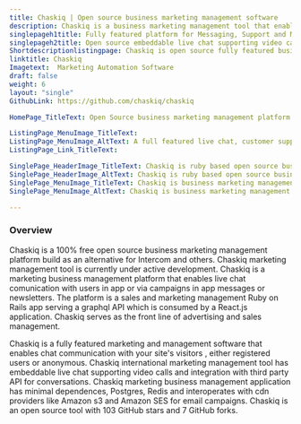 ```yaml
---
title: Chaskiq | Open source business marketing management software
description: Chaskiq is a business marketing management tool that enables communications via campaigns in messages or newsletters. It also supports live chat & video calls.
singlepageh1title: Fully featured platform for Messaging, Support and Marketing
singlepageh2title: Open source embeddable live chat supporting video calls, customer support, sales and business marketing management platform build as an alternative for Intercom
Shortdescriptionlistingpage: Chaskiq is open source fully featured business marketing management Platform for sales, customer support and marketing.
linktitle: Chaskiq
Imagetext:  Marketing Automation Software
draft: false
weight: 6
layout: "single"
GithubLink: https://github.com/chaskiq/chaskiq

HomePage_TitleText: Open Source business marketing management platform built on Rails

ListingPage_MenuImage_TitleText: 
ListingPage_MenuImage_AltText: A full featured live chat, customer support and business marketing platform
ListingPage_Link_TitleText: 

SinglePage_HeaderImage_TitleText: Chaskiq is ruby based open source business marketing management software
SinglePage_HeaderImage_AltText: Chaskiq is ruby based open source business marketing management software
SinglePage_MenuImage_TitleText: Chaskiq is business marketing management Open Source live chat, support and sales  software.  
SinglePage_MenuImage_AltText: Chaskiq is business marketing management Open Source live chat, support and sales  software.  

---
```

### Overview

Chaskiq is a 100% free open source business marketing management platform build as an alternative for Intercom and others. Chaskiq marketing management tool is currently under active development. Chaskiq is a marketing business management platform that enables live chat comunication with users in app or via campaigns in app messages or newsletters. The platform is a sales and marketing management Ruby on Rails app serving a graphql API which is consumed by a React.js application. Chaskiq serves as the front line of advertising and sales management.

Chaskiq is a fully featured marketing and management software that enables chat communication with your site's visitors , either registered users or anonymous. Chaskiq international marketing management tool has embeddable live chat supporting video calls and integration with third party API for conversations. Chaskiq marketing business management application has minimal dependences, Postgres, Redis and interoperates with cdn providers like Amazon s3 and Amazon SES for email campaigns. Chaskiq is an open source tool with 103 GitHub stars and 7 GitHub forks.
